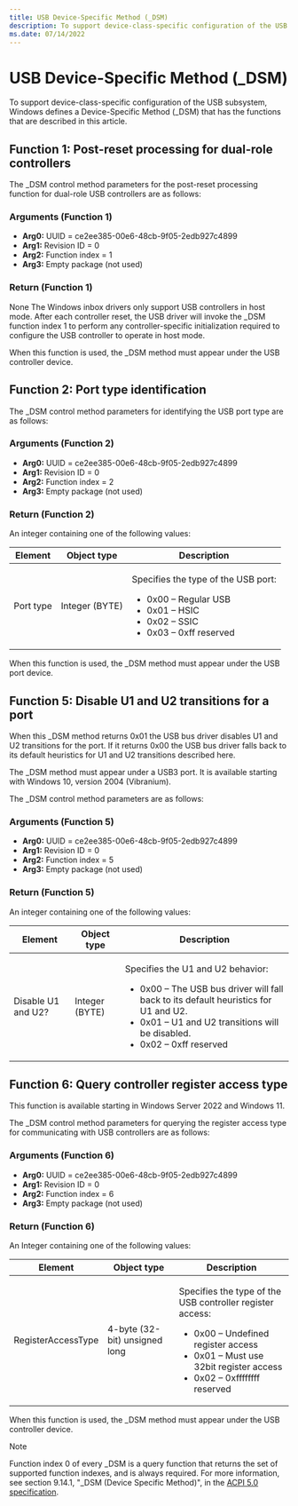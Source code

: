 ```yaml
---
title: USB Device-Specific Method (_DSM)
description: To support device-class-specific configuration of the USB subsystem, Windows defines a Device-Specific Method (_DSM) that has the functions that are described in this article.
ms.date: 07/14/2022
---
```


# USB Device-Specific Method (_DSM)

To support device-class-specific configuration of the USB subsystem, Windows defines a Device-Specific Method (_DSM) that has the functions that are described in this article.

## Function 1: Post-reset processing for dual-role controllers

The _DSM control method parameters for the post-reset processing function for dual-role USB controllers are as follows:

### Arguments (Function 1)

- **Arg0:** UUID = ce2ee385-00e6-48cb-9f05-2edb927c4899
- **Arg1:** Revision ID = 0
- **Arg2:** Function index = 1
- **Arg3:** Empty package (not used)

### Return (Function 1)

None
The Windows inbox drivers only support USB controllers in host mode. After each controller reset, the USB driver will invoke the _DSM function index 1 to perform any controller-specific initialization required to configure the USB controller to operate in host mode.

When this function is used, the _DSM method must appear under the USB controller device.

## Function 2: Port type identification

The _DSM control method parameters for identifying the USB port type are as follows:

### Arguments (Function 2)

- **Arg0:** UUID = ce2ee385-00e6-48cb-9f05-2edb927c4899
- **Arg1:** Revision ID = 0
- **Arg2:** Function index = 2
- **Arg3:** Empty package (not used)

### Return (Function 2)

An integer containing one of the following values:

<table>
  <thead>
    <th>Element</th>
    <th>Object type</th>
    <th>Description</th>
  </thead>
  <tbody>
    <tr>
      <td>Port type</td>
      <td>Integer (BYTE)</td>
      <td><p>Specifies the type of the USB port:</p>
        <ul>
          <li>0x00 – Regular USB</li>
          <li>0x01 – HSIC</li>
          <li>0x02 – SSIC</li>
          <li>0x03 – 0xff reserved</li>
        </ul>
      </td>
    </tr>
  </tbody>
</table>

When this function is used, the _DSM method must appear under the USB port device.

## Function 5: Disable U1 and U2 transitions for a port

When this _DSM method returns 0x01 the USB bus driver disables U1 and U2 transitions for the port. If it returns 0x00 the USB bus driver falls back to its default heuristics for U1 and U2 transitions described here.

The _DSM method must appear under a USB3 port. It is available starting with Windows 10, version 2004 (Vibranium).

The _DSM control method parameters are as follows:

### Arguments (Function 5)

- **Arg0:** UUID = ce2ee385-00e6-48cb-9f05-2edb927c4899
- **Arg1:** Revision ID = 0
- **Arg2:** Function index = 5
- **Arg3:** Empty package (not used)

### Return (Function 5)

An integer containing one of the following values:

<table>
  <thead>
    <th>Element</th>
    <th>Object type</th>
    <th>Description</th>
  </thead>
  <tbody>
    <tr>
      <td>Disable U1 and U2?</td>
      <td>Integer (BYTE)</td>
      <td><p>Specifies the U1 and U2 behavior:</p>
        <ul>
          <li>0x00 – The USB bus driver will fall back to its default heuristics for U1 and U2.</li>
          <li>0x01 – U1 and U2 transitions will be disabled.</li>
          <li>0x02 – 0xff reserved</li>
        </ul>
      </td>
    </tr>
  </tbody>
</table>

## Function 6: Query controller register access type

This function is available starting in Windows Server 2022 and Windows 11.

The _DSM control method parameters for querying the register access type for communicating with USB controllers are as follows:

### Arguments (Function 6)

- **Arg0:** UUID = ce2ee385-00e6-48cb-9f05-2edb927c4899
- **Arg1:** Revision ID = 0
- **Arg2:** Function index = 6
- **Arg3:** Empty package (not used)

### Return (Function 6)

An Integer containing one of the following values:

<table>
  <thead>
    <th>Element</th>
    <th>Object type</th>
    <th>Description</th>
  </thead>
  <tbody>
    <tr>
      <td>RegisterAccessType</td>
      <td>4-byte (32-bit) unsigned long</td>
      <td><p>Specifies the type of the USB controller register access:</p>
        <ul>
          <li>0x00 – Undefined register access</li>
          <li>0x01 – Must use 32bit register access</li>
          <li>0x02 – 0xffffffff reserved</li>
        </ul>
      </td>
    </tr>
  </tbody>
</table>

When this function is used, the _DSM method must appear under the USB controller device.

> [!NOTE]
> Function index 0 of every _DSM is a query function that returns the set of supported function indexes, and is always required. For more information, see section 9.14.1, "_DSM (Device Specific Method)", in the [ACPI 5.0 specification](https://uefi.org/specifications).
